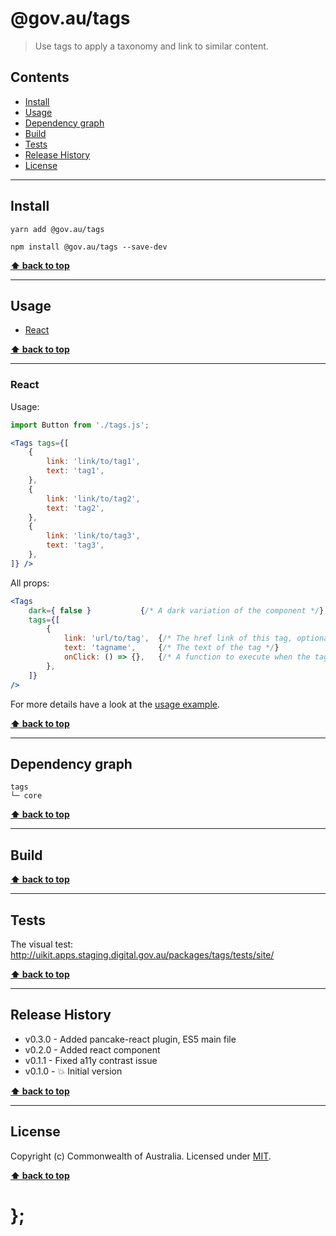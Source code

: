 @gov.au/tags
============

> Use tags to apply a taxonomy and link to similar content.


## Contents

* [Install](#install)
* [Usage](#usage)
* [Dependency graph](#dependency-graph)
* [Build](#build)
* [Tests](#tests)
* [Release History](#release-history)
* [License](#license)


----------------------------------------------------------------------------------------------------------------------------------------------------------------


## Install


```shell
yarn add @gov.au/tags
```

```shell
npm install @gov.au/tags --save-dev
```


**[⬆ back to top](#contents)**


----------------------------------------------------------------------------------------------------------------------------------------------------------------


## Usage


* [React](#react)


**[⬆ back to top](#contents)**


----------------------------------------------------------------------------------------------------------------------------------------------------------------


### React

Usage:

```jsx
import Button from './tags.js';

<Tags tags={[
	{
		link: 'link/to/tag1',
		text: 'tag1',
	},
	{
		link: 'link/to/tag2',
		text: 'tag2',
	},
	{
		link: 'link/to/tag3',
		text: 'tag3',
	},
]} />
```

All props:

```jsx
<Tags
	dark={ false }           {/* A dark variation of the component */}
	tags={[
		{
			link: 'url/to/tag',  {/* The href link of this tag, optional */}
			text: 'tagname',     {/* The text of the tag */}
			onClick: () => {},   {/* A function to execute when the tag is clicked, optional */}
		},
	]}
/>
```

For more details have a look at the [usage example](https://github.com/govau/uikit/tree/master/packages/tags/tests/react/index.js).


**[⬆ back to top](#contents)**


----------------------------------------------------------------------------------------------------------------------------------------------------------------


## Dependency graph

```shell
tags
└─ core
```


**[⬆ back to top](#contents)**


----------------------------------------------------------------------------------------------------------------------------------------------------------------


## Build


**[⬆ back to top](#contents)**


----------------------------------------------------------------------------------------------------------------------------------------------------------------


## Tests

The visual test: http://uikit.apps.staging.digital.gov.au/packages/tags/tests/site/


**[⬆ back to top](#contents)**


----------------------------------------------------------------------------------------------------------------------------------------------------------------


## Release History

* v0.3.0 - Added pancake-react plugin, ES5 main file
* v0.2.0 - Added react component
* v0.1.1 - Fixed a11y contrast issue
* v0.1.0 - 💥 Initial version


**[⬆ back to top](#contents)**


----------------------------------------------------------------------------------------------------------------------------------------------------------------


## License

Copyright (c) Commonwealth of Australia.
Licensed under [MIT](https://raw.githubusercontent.com/govau/uikit/packages/core/master/LICENSE).


**[⬆ back to top](#contents)**

# };
